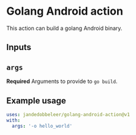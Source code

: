 # Golang Android action

This action can build a golang Android binary.

## Inputs

## `args`

**Required** Arguments to provide to `go build`.

## Example usage

```yaml
uses: jandedobbeleer/golang-android-action@v1
with:
  args: '-o hello_world'
```
